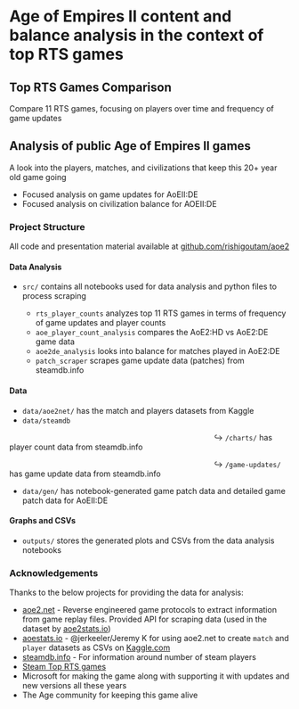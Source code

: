 # Age of Empires II content and balance analysis in the context of top RTS games

## Top RTS Games Comparison
Compare 11 RTS games, focusing on players over time and frequency of game updates

## Analysis of public Age of Empires II games

A look into the players, matches, and civilizations that keep this 20+ year old game going
* Focused analysis on game updates for AoEII:DE
* Focused analysis on civilization balance for AOEII:DE

### Project Structure
All code and presentation material available at [github.com/rishigoutam/aoe2](github.com/rishigoutam/aoe2)

#### Data Analysis
* `src/` contains all notebooks used for data analysis and python files to process scraping 

    - `rts_player_counts` analyzes top 11 RTS games in terms of frequency of game updates and player counts
    - `aoe_player_count_analysis` compares the AoE2:HD vs AoE2:DE game data
    - `aoe2de_analysis` looks into balance for matches played in AoE2:DE
    - `patch_scraper` scrapes game update data (patches) from steamdb.info

#### Data
* `data/aoe2net/` has the match and players datasets from Kaggle
* `data/steamdb`

&emsp;&emsp;&emsp;&emsp;&emsp;&emsp;&emsp;&emsp;&emsp;&emsp;&emsp;&emsp;&emsp;&emsp;&emsp;&emsp;&emsp;&emsp;&emsp;&emsp;&emsp;&emsp;&emsp;&emsp;&emsp;&emsp; ↪ `/charts/` has player count data from steamdb.info

&emsp;&emsp;&emsp;&emsp;&emsp;&emsp;&emsp;&emsp;&emsp;&emsp;&emsp;&emsp;&emsp;&emsp;&emsp;&emsp;&emsp;&emsp;&emsp;&emsp;&emsp;&emsp;&emsp;&emsp;&emsp;&emsp; ↪ `/game-updates/` has game update data from steamdb.info
* `data/gen/` has notebook-generated game patch data and detailed game patch data for AoEII:DE

#### Graphs and CSVs
* `outputs/` stores the generated plots and CSVs from the data analysis notebooks

### Acknowledgements

Thanks to the below projects for providing the data for analysis:

- [aoe2.net](aoe2.net#api) - Reverse engineered game protocols to extract information from game replay files. Provided API for scraping data (used in the dataset by [aoe2stats.io](aoe2stats.io))
- [aoestats.io](aoestats.io) - @jerkeeler/Jeremy K for using aoe2.net to create `match` and `player` datasets as CSVs on [Kaggle.com](https://www.kaggle.com/jerkeeler/aoestats-io-example/data)
- [steamdb.info](https://steamdb.info/app/813780/graphs/) - For information around number of steam players
- [Steam Top RTS games](https://store.steampowered.com/tags/en/RTS/?flavor=contenthub_toprated)
- Microsoft for making the game along with supporting it with updates and new versions all these years
- The Age community for keeping this game alive

